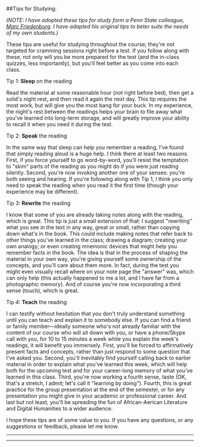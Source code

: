 

##Tips for Studying:

*(NOTE: I have adopted these tips for study form a Penn State colleague, [Marc Friedenburg](http://friedenberg.info/about/). I have adapted his original tips to beter suite the needs of my own students.)*

These tips are useful for studying throughout the course; they're not targeted for cramming sessions right before a test. If you follow along with these, not only will you be more prepared for the test (and the in-class quizzes, less importantly), but you'll feel better as you come into each class.

Tip 1: __Sleep__ on the reading

Read the material at some reasonable hour (_not_ right before bed), then get a solid's night rest, and then read it again the next day. This tip requires the most work, but will give you the most bang for your buck. In my experience, the night's rest between the readings helps your brain to file away what you've learned into long-term storage, and will greatly improve your ability to recall it when you need it during the test.

Tip 2: __Speak__ the reading

In the same way that sleep can help you remember a reading, I've found that simply reading aloud is a huge help. I think there at least two reasons. First, if you force yourself to go word-by-word, you'll resist the temptation to "skim" parts of the reading as you might do if you were just reading silently. Second, you're now invoking another one of your senses: you're both seeing and hearing. If you're following along with Tip 1, I think you only need to speak the reading when you read it the first time (though your experience may be different).

Tip 3: __Rewrite__ the reading

I know that some of you are already taking notes along with the reading, which is great. This tip is just a small extension of that: I suggest "rewriting" what you see in the text in any way, great or small, rather than copying down what's in the book. This could include making notes that refer back to other things you've learned in the class; drawing a diagram; creating your own analogy; or even creating mnemonic devices that might help you remember facts in the book. The idea is that in the process of shaping the material in your own way, you're giving yourself some ownership of the concepts, and you'll care about them more. In fact, during the test you might even visually recall where on your note page the "answer" was, which can only help (this actually happened to me a lot, and I have far from a photographic memory). And of course you're now incorporating a third sense (touch), which is great.

Tip 4: __Teach__ the reading

I can testify without hesitation that you don't truly understand something until you can teach and explain it to somebody else. If you can find a friend or family member—ideally someone who's not already familiar with the content of our course who will sit down with you, or have a phone/Skype call with you, for 10 to 15 minutes a week while you explain the week's readings, it will benefit you immensely. First, you'll be forced to affirmatively present facts and concepts, rather than just respond to some question that I've asked you. Second, you'll inevitably find yourself calling back to earlier material in order to explain what you've learned this week, which will help both for the upcoming test and for your career-long memory of what you've learned in this class. Third, you're now working a fourth sense, taste (OK, that's a stretch, I admit; let's call it "learning by doing"). Fourth, this is great practice for the group presentation at the end of the semester, or for any presentation you might give in your academic or professional career. And last but not least, you'll be spreading the fun of African-Aerican Literature and Digital Humanities to a wider audience.

I hope these tips are of some value to you. If you have any questions, or any suggestions or feedback, please let me know.

-------------------------

-------------------------

